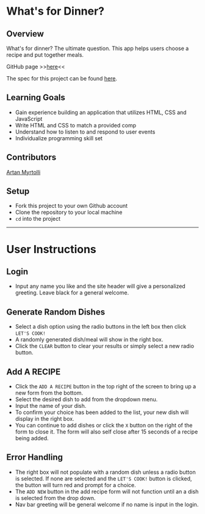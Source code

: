 # What's for Dinner?

## Overview

What's for dinner? The ultimate question. This app helps users choose a recipe and put together meals.

GitHub page >>[here](https://artanmyrtolli.github.io/whats-for-dinner/)<<

The spec for this project can be found [here](https://frontend.turing.io/projects/module-1/dinner.html).

## Learning Goals

- Gain experience building an application that utilizes HTML, CSS and JavaScript
- Write HTML and CSS to match a provided comp
- Understand how to listen to and respond to user events
- Individualize programming skill set

## Contributors

[Artan Myrtolli](https://github.com/artanmyrtolli)

## Setup

- Fork this project to your own Github account
- Clone the repository to your local machine
- `cd` into the project

_______________________________________________________________________
# User Instructions

## Login

- Input any name you like and the site header will give a personalized greeting. Leave black for a general welcome.


## Generate Random Dishes

- Select a dish option using the radio buttons in the left box then click `LET'S COOK!`
- A randomly generated dish/meal will show in the right box.
- Click the `CLEAR` button to clear your results or simply select a new radio button.

## Add A RECIPE

- Click the `ADD A RECIPE` button in the top right of the screen to bring up a new form from the bottom.
- Select the desired dish to add from the dropdown menu.
- Input the name of your dish.
- To confirm your choice has been added to the list, your new dish will display in the right box.
- You can continue to add dishes or click the `X` button on the right of the form to close it. The form will also self close after 15 seconds of a recipe being added.

## Error Handling

- The right box will not populate with a random dish unless a radio button is selected. If none are selected and the `LET'S COOK!` button is clicked, the button will turn red and prompt for a choice.
- The `ADD NEW` button in the add recipe form will not function until an a dish is selected from the drop down.
- Nav bar greeting will be general welcome if no name is input in the login. 
